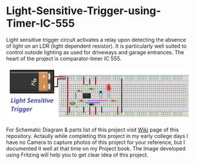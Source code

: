 # Light-Sensitive-Trigger-using-Timer-IC-555
Light sensitive trigger circuit activates a relay upon detecting the absence of light on an LDR (light dependent resistor). It is particularly well suited to control outside lighting as used for driveways and garage entrances. The heart of the project is comparator-timer IC 555. 

![Project Image](https://github.com/pranavkhatale/Light-Sensitive-Trigger-using-Timer-IC-555/blob/master/Project%20Image.jpg?raw=true)

For Schematic Diagram & parts list of this project visit [Wiki](https://github.com/pranavkhatale/Light-Sensitive-Trigger-using-Timer-IC-555/wiki/) page of this repository.
Actaully while completing this project in my early college days I have no Camera to capture photos of this project for your reference, but I documented it well at that time on my Project book. The Image developed using Fritzing will help you to get clear idea of this project.
